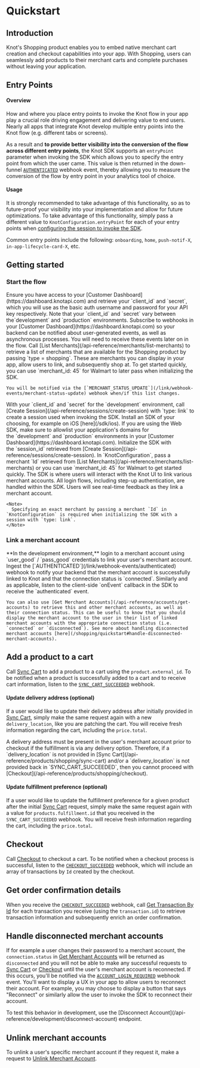 # Quickstart

## Introduction

Knot's Shopping product enables you to embed native merchant cart creation and checkout capabilities into your app. With Shopping, users can seamlessly add products to their merchant carts and complete purchases without leaving your application.

## Entry Points

#### Overview

How and where you place entry points to invoke the Knot flow in your app play a crucial role driving engagement and delivering value to end users. Nearly all apps that integrate Knot develop multiple entry points into the Knot flow (e.g. different tabs or screens).

As a result and **to provide better visibility into the conversion of the flow across different entry points**, the Knot SDK supports an `entryPoint` parameter when invoking the SDK which allows you to specify the entry point from which the user came. This value is then returned in the down-funnel [`AUTHENTICATED`](/link/webhook-events/authenticated) webhook event, thereby allowing you to measure the conversion of the flow by entry point in your analytics tool of choice.

#### Usage

It is strongly recommended to take advantage of this functionality, so as to future-proof your visibility into your implementation and allow for future optimizations. To take advantage of this functionality, simply pass a different value to `KnotConfiguration.entryPoint` for each of your entry points when [configuring the session to invoke the SDK](/sdk/ios#configure-the-session).

Common entry points include the following: `onboarding`, `home`, `push-notif-X`, `in-app-lifecycle-card-X`, etc.

## Getting started

### Start the flow

<AccordionGroup>
  <Accordion title="Access your customer dashboad" defaultOpen="true" icon="table-columns">
    Ensure you have access to your [Customer Dashboard](https://dashboard.knotapi.com) and retrieve your `client_id` and `secret`, which you will use as the basic auth username and password for your API key respectively. Note that your `client_id` and `secret` vary between  the`development` and `production` environments.
  </Accordion>

  <Accordion title="Subscribe to webhooks" defaultOpen="true" icon="webhook">
    Subscribe to webhooks in your [Customer Dashboard](https://dashboard.knotapi.com) so your backend can be notified about user-generated events, as well as asynchronous processes. You will need to receive these events later on in the flow.
  </Accordion>

  <Accordion title="Retrieve available merchants" defaultOpen="true" icon="list-ul">
    Call [List Merchants](/api-reference/merchants/list-merchants) to retrieve a list of merchants that are available for the Shopping product by passing `type = shopping`. These are merchants you can display in your app, allow users to link, and subsequently shop at. To get started quickly, you can use `merchant_id: 45` for Walmart to later pass when initializing the SDK.

    You will be notified via the [`MERCHANT_STATUS_UPDATE`](/link/webhook-events/merchant-status-update) webhook when/if this list changes.
  </Accordion>

  <Accordion title="Create a session" defaultOpen="true" icon="code">
    With your `client_id` and `secret` for the `development` environment, call [Create Session](/api-reference/sessions/create-session) with `type: link` to create a session used when invoking the SDK.
  </Accordion>

  <Accordion title="Install the SDK" defaultOpen="true" icon="file-import">
    Install an SDK of your choosing, for example on iOS [here](/sdk/ios). If you are using the Web SDK, make sure to allowlist your application's domains for the `development` and `production` environments in your [Customer Dashboard](https://dashboard.knotapi.com).
  </Accordion>

  <Accordion title="Initialize the SDK" defaultOpen="true" icon="play">
    Initialize the SDK with the `session_id` retrieved from [Create Session](/api-reference/sessions/create-session). In `KnotConfiguration`, pass a merchant `Id` retrieved from [List Merchants](/api-reference/merchants/list-merchants) or you can use `merchant_id: 45` for Walmart to get started quickly. The SDK is where users will interact with the Knot UI to link various merchant accounts. All login flows, including step-up authentication, are handled within the SDK. Users will see real-time feedback as they link a merchant account.

    <Note>
      Specifying an exact merchant by passing a merchant `Id` in `KnotConfiguration` is required when initializing the SDK with a session with `type: link`.
    </Note>
  </Accordion>
</AccordionGroup>

### Link a merchant account

<AccordionGroup>
  <Accordion title="Login" defaultOpen="true" icon="arrow-right-to-bracket">
    **In the development environment,** login to a merchant account using `user_good` / `pass_good` credentials to link your user's merchant account.
  </Accordion>

  <Accordion title="Handle authenticated event" defaultOpen="true" icon="arrow-right">
    Ingest the [`AUTHENTICATED`](/link/webhook-events/authenticated) webhook to notify your backend that the merchant account is successfully linked to Knot and that the connection status is `connected`. Similarly and as applicable, listen to the client-side `onEvent` callback in the SDK to receive the `authenticated` event.

    You can also use [Get Merchant Accounts](/api-reference/accounts/get-accounts) to retrieve this and other merchant accounts, as well as their connection status. This can be useful to know that you should display the merchant account to the user in their list of linked merchant accounts with the appropriate connection status (i.e. `connected` or `disconnected`). See more about handling disconnected merchant accounts [here](/shopping/quickstart#handle-disconnected-merchant-accounts).
  </Accordion>
</AccordionGroup>

## Add a product to a cart

Call [Sync Cart](/api-reference/products/shopping/sync-cart) to add a product to a cart using the `product.external_id`. To be notified when a product is successfully added to a cart and to receive cart information, listen to the [`SYNC_CART_SUCCEEDED`](/shopping/webhook-events/sync-cart-succeeded) webhook.

#### Update delivery address (optional)

If a user would like to update their delivery address after initially provided in [Sync Cart](/api-reference/products/shopping/sync-cart), simply make the same request again with a new `delivery_location`, like you are patching the cart. You will receive fresh information regarding the cart, including the `price.total`.

<Note>
  A delivery address must be present in the user's merchant account prior to checkout if the fulfillment is via any delivery option. Therefore, if a `delivery_location` is not provided in [Sync Cart](/api-reference/products/shopping/sync-cart) and/or a `delivery_location` is not provided back in `SYNC_CART_SUCCEEDED`, then you cannot proceed with [Checkout](/api-reference/products/shopping/checkout).
</Note>

#### Update fulfillment preference (optional)

If a user would like to update the fulfillment preference for a given product after the initial [Sync Cart](/api-reference/products/shopping/sync-cart) request, simply make the same request again with a value for `products.fulfillment.id` that you received in the `SYNC_CART_SUCCEEDED` webhook. You will receive fresh information regarding the cart, including the `price.total`.

## Checkout

Call [Checkout](/api-reference/products/shopping/checkout) to checkout a cart. To be notified when a checkout process is successful, listen to the [`CHECKOUT_SUCCEEDED`](/shopping/webhook-events/checkout-succeeded) webhook, which will include an array of transactions by `Id` created by the checkout.

## Get order confirmation details

When you receive the [`CHECKOUT_SUCCEEDED`](/shopping/webhook-events/checkout-succeeded) webhook, call [Get Transaction By Id](/api-reference/products/transaction-link/get-by-id) for each transaction you receive (using the `transaction.id`) to retrieve transaction information and subsequently enrich an order confirmation.

## Handle disconnected merchant accounts

If for example a user changes their password to a merchant account, the `connection.status` in [Get Merchant Accounts](/api-reference/accounts/get-accounts) will be returned as `disconnected` and you will not be able to make any successful requests to [Sync Cart](/api-reference/products/shopping/sync-cart) or [Checkout](/api-reference/products/shopping/checkout) until the user's merchant account is reconnected. If this occurs, you'll be notified via the [`ACCOUNT_LOGIN_REQUIRED`](/link/webhook-events/account-login-required) webhook event. You'll want to display a UX in your app to allow users to reconnect their account. For example, you may choose to display a button that says "Reconnect" or similarly allow the user to invoke the SDK to reconnect their account.

<Note>
  To test this behavior in development, use the [Disconnect Account](/api-reference/development/disconnect-account) endpoint.
</Note>

## Unlink merchant accounts

To unlink a user's specific merchant account if they request it, make a request to [Unlink Merchant Account](/api-reference/accounts/unlink-account).
